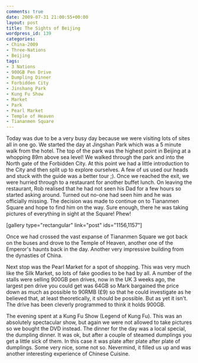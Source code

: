 ```yaml
---
comments: true
date: 2009-07-31 21:00:55+00:00
layout: post
title: The Sights of Beijing
wordpress_id: 139
categories:
- China-2009
- Three-Nations
- Beijing
tags:
- 3 Nations
- 900GB Pen Drive
- Dumpling Dinner
- Forbidden City
- Jinshang Park
- Kung Fu Show
- Market
- Park
- Pearl Market
- Temple of Heaven
- Tiananmen Square
---
```


Today was due to be a very busy day because we were visiting lots of sites all in one go. We started the day at Jingshan Park which was a 5 minute walk from the hotel. The top of the park was the highest point in Beijing at a whopping 89m above sea level! We walked through the park and into the North gate of the Forbidden City. At this point we had a little introduction to the City and then split up to explore ourselves. A few of us used our heads and stuck with the guide was a better tour ;). Once we reached the exit, we were hurried through to a restaurant for another buffet lunch. On leaving the restaurant, Rob realised that he had not seen his Dad for a few hours so started asking around. Turned out no-one had seen him and he was officially missing. The decision was made to continue on to Tiananmen Square and hope to find him on the way. Sure enough, there he was taking pictures of everything in sight at the Square! Phew!




[gallery type="rectangular" link="post" ids="1156,1157"]




Once we had crossed the vast expanse of Tiananmen Square we got back on the buses and drove to the Temple of Heaven, another one of the Emperor's haunts back in the day. Another very impressive building from the dynasties of China.

Next stop was the Pearl Market for a spot of shopping. This was very much like the Silk Market, so lots of fake goodies to be had by all. A number of the stalls were selling 900GB pen drives, now in the UK 3 weeks ago, the largest pen drive you could get was 64GB so Mark bargained the price down as much as possible to 90RMB (£9) so that he could investigate as he believed that, at least theoretically, it should be possible. But as yet it isn't. The drive has been cleverly programmed to think it holds 900GB.

The evening spent at a Kung Fu Show (Legend of Kung Fu). This was an absolutely spectacular show, but again we were not allowed to take pictures so we bought the DVD instead. The dinner for the day was a local special, the dumpling dinner. It was ok, but after a couple of steamed dumplings you get a little sick of them. In this case it was plate after plate after plate of dumplings. Some very nice, some not so. Nevermind, it filled us up and was another interesting experience of Chinese Cuisine.
